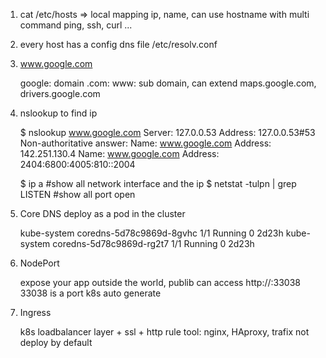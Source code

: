 1. cat /etc/hosts => local mapping ip, name, can use hostname with multi command ping, ssh, curl ...

2. every host has a config dns file /etc/resolv.conf

3. www.google.com 

    google: domain
    .com: 
    www: sub domain, can extend maps.google.com, drivers.google.com

4. nslookup to find ip

    $ nslookup www.google.com
    Server:		127.0.0.53
    Address:	127.0.0.53#53
    Non-authoritative answer:
    Name:	www.google.com
    Address: 142.251.130.4
    Name:	www.google.com
    Address: 2404:6800:4005:810::2004

    $ ip a #show all network interface and the ip
    $ netstat -tulpn | grep LISTEN #show all port open


5. Core DNS deploy as a pod in the cluster

    kube-system        coredns-5d78c9869d-8gvhc                  1/1     Running   0          2d23h
    kube-system        coredns-5d78c9869d-rg2t7                  1/1     Running   0          2d23h

6. NodePort

    expose your app outside the world, publib can access http://<node-ip>:33038
    33038 is a port k8s auto generate


6. Ingress

    k8s loadbalancer layer + ssl + http rule
    tool: nginx, HAproxy, trafix
    not deploy by default